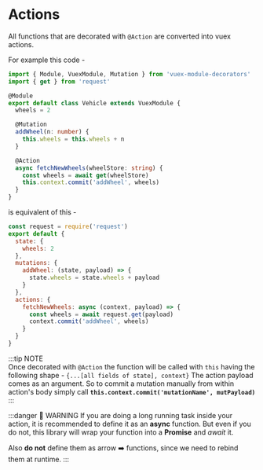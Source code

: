 # Actions

<sponsor-cb-sidebar/>

All functions that are decorated with `@Action` are converted into
vuex actions.

For example this code -

```typescript {13-17}
import { Module, VuexModule, Mutation } from 'vuex-module-decorators'
import { get } from 'request'

@Module
export default class Vehicle extends VuexModule {
  wheels = 2

  @Mutation
  addWheel(n: number) {
    this.wheels = this.wheels + n
  }

  @Action
  async fetchNewWheels(wheelStore: string) {
    const wheels = await get(wheelStore)
    this.context.commit('addWheel', wheels)
  }
}
```

is equivalent of this -

```js {9-14}
const request = require('request')
export default {
  state: {
    wheels: 2
  },
  mutations: {
    addWheel: (state, payload) => {
      state.wheels = state.wheels + payload
    }
  },
  actions: {
    fetchNewWheels: async (context, payload) => {
      const wheels = await request.get(payload)
      context.commit('addWheel', wheels)
    }
  }
}
```

:::tip NOTE  
Once decorated with `@Action` the function will be called with `this`
having the following shape - `{...[all fields of state], context}`
The action payload comes as an argument.
So to commit a mutation manually from within action's body
simply call **`this.context.commit('mutationName', mutPayload)`**
:::

:::danger 🚨️️ WARNING
If you are doing a long running task inside your action, it is recommended
to define it as an **async** function. But even if you do not, this library
will wrap your function into a **Promise** and _await_ it.

Also **do not** define them as arrow :arrow_right: functions, since we need to rebind them at runtime.
:::
